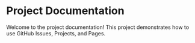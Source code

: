 # Project Documentation

Welcome to the project documentation!
This project demonstrates how to use GitHub Issues, Projects, and Pages.
